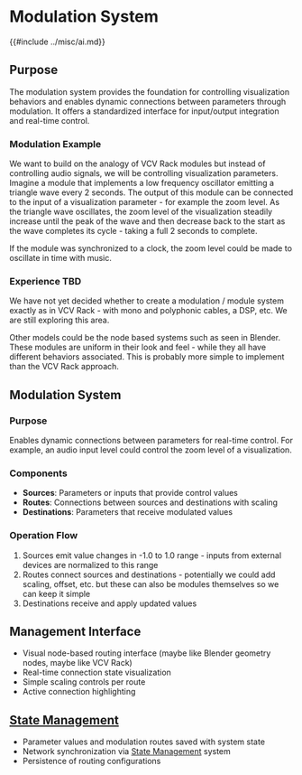 # Modulation System
{{#include ../misc/ai.md}}

## Purpose
The modulation system provides the foundation for controlling visualization behaviors and enables dynamic connections between parameters through modulation. It offers a standardized interface for input/output integration and real-time control.

### Modulation Example
We want to build on the analogy of VCV Rack modules but instead of controlling audio signals, we will be controlling visualization parameters. Imagine a module that implements a low frequency oscillator emitting a triangle wave every 2 seconds. The output of this module can be connected to the input of a visualization parameter - for example the zoom level. As the triangle wave oscillates, the zoom level of the visualization steadily increase until the peak of the wave and then decrease back to the start as the wave completes its cycle - taking a full 2 seconds to complete.

If the module was synchronized to a clock, the zoom level could be made to oscillate in time with music.

### Experience TBD
We have not yet decided whether to create a modulation / module system exactly as in VCV Rack - with mono and polyphonic cables, a DSP, etc.  We are still exploring this area.

Other models could be the node based systems such as seen in Blender. These modules are uniform in their look and feel - while they all have different behaviors associated. This is probably more simple to implement than the VCV Rack approach.

## Modulation System
### Purpose
Enables dynamic connections between parameters for real-time control. For example, an audio input level could control the zoom level of a visualization.
### Components
- **Sources**: Parameters or inputs that provide control values
- **Routes**: Connections between sources and destinations with scaling
- **Destinations**: Parameters that receive modulated values
### Operation Flow
1. Sources emit value changes in -1.0 to 1.0 range - inputs from external devices are normalized to this range
2. Routes connect sources and destinations - potentially we could add scaling, offset, etc. but these can also be modules themselves so we can keep it simple
3. Destinations receive and apply updated values
## Management Interface
- Visual node-based routing interface (maybe like Blender geometry nodes, maybe like VCV Rack)
- Real-time connection state visualization
- Simple scaling controls per route
- Active connection highlighting

## [State Management](./state.md)
- Parameter values and modulation routes saved with system state
- Network synchronization via [State Management](./state.md) system
- Persistence of routing configurations
